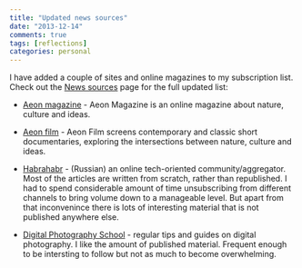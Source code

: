```yaml
---
title: "Updated news sources"
date: "2013-12-14"
comments: true
tags: [reflections]
categories: personal
---
```


I have added a couple of sites and online magazines to my subscription list. Check out the [News sources](/news-sources) page for the full updated list:

 * [Aeon magazine](http://aeon.co/) - Aeon Magazine is an online magazine about nature, culture and ideas.

 * [Aeon film](http://aeon.co/film/) - Aeon Film screens contemporary and classic short documentaries, exploring the intersections between nature, culture and ideas.

 * [Habrahabr](http://habrahabr.ru/) - (Russian) an online tech-oriented community/aggregator. Most of the articles are written from scratch, rather than republished. I had to spend considerable amount of time unsubscribing from different channels to bring volume down to a manageable level. But apart from that inconvenince there is lots of interesting material that is not published anywhere else.

 * [Digital Photography School](http://digital-photography-school.com/) - regular tips and guides on digital photography. I like the amount of published material. Frequent enough to be intersting to follow but not as much to become overwhelming.
 <!--more-->